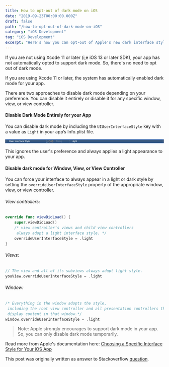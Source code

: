 ```yaml
---
title: How to opt-out of dark mode on iOS
date: "2019-09-23T00:00:00.000Z"
draft: false
path: "/how-to-opt-out-of-dark-mode-on-iOS"
category: "iOS Development"
tag: "iOS Development"
excerpt: "Here's how you can opt-out of Apple's new dark interface style on iOS. You can either opt-out of dark mode entirely or choose specific views, view controllers, or window."
---
```


If you are not using Xcode 11 or later (i,e iOS 13 or later SDK), your app has not automatically opted to support dark mode. So, there's no need to opt out of dark mode.    

If you are using Xcode 11 or later, the system has automatically enabled dark mode for your app.   

There are two approaches to disable dark mode depending on your preference. You can disable it entirely or disable it for any specific window, view, or view controller.    

#### Disable Dark Mode Entirely for your App

You can disable dark mode by including the `UIUserInterfaceStyle` key with a value as `Light` in your app’s Info.plist file.  

![Top iOS Development Resources To Follow](./info-plist.png)

This ignores the user's preference and always applies a light appearance to your app.

#### Disable dark mode for Window, View, or View Controller

You can force your interface to always appear in a light or dark style by setting the `overrideUserInterfaceStyle` property of the appropriate window, view, or view controller.

###### View controllers:

```swift
override func viewDidLoad() {
    super.viewDidLoad()
    /* view controller’s views and child view controllers 
     always adopt a light interface style. */
    overrideUserInterfaceStyle = .light
}
```

###### Views:

```swift
// The view and all of its subviews always adopt light style.
youView.overrideUserInterfaceStyle = .light
```

###### Window:

```swift
/* Everything in the window adopts the style, 
 including the root view controller and all presentation controllers that 
 display content in that window.*/
window.overrideUserInterfaceStyle = .light
```

> Note: Apple strongly encourages to support dark mode in your app. So,
> you can only disable dark mode temporarily.

Read more from Apple's documentation here: [Choosing a Specific Interface Style for Your iOS App](https://developer.apple.com/documentation/appkit/supporting_dark_mode_in_your_interface/choosing_a_specific_interface_style_for_your_ios_app)

This post was originally written as answer to Stackoverflow [question](https://stackoverflow.com/a/58062075/1835803).
